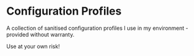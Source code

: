 # Configuration Profiles

A collection of sanitised configuration profiles I use in my environment - provided without warranty.

Use at your own risk!
